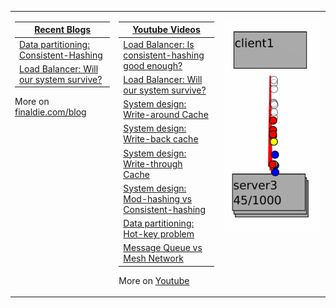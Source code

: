 <!--
**finaldie/finaldie** is a ✨ _special_ ✨ repository because its `README.md` (this file) appears on your GitHub profile.
### Hi there 👋

Here are some ideas to get you started:

- 🔭 I’m currently working on ...
- 🌱 I’m currently learning ...
- 👯 I’m looking to collaborate on ...
- 🤔 I’m looking for help with ...
- 💬 Ask me about ...
- 📫 How to reach me: ...
- 😄 Pronouns: ...
- ⚡ Fun fact: ...
-->

<table><tr><td valign="top" width="33%">

| [Recent Blogs][0]                             |
| --------------------------------------------- |
| [Data partitioning: Consistent-Hashing][1]    |
| [Load Balancer: Will our system survive?][2]  |

More on [finaldie.com/blog][0]

</td><td valign="top" width="33%">

| [Youtube Videos][10000]                                                        |
| ------------------------------------------------------------------------------ |
| [Load Balancer: Is consistent-hashing good enough?][10001]                     |
| [Load Balancer: Will our system survive?][10002]                               |
| [System design: Write-around Cache][10003]                                     |
| [System design: Write-back cache][10004]                                       |
| [System design: Write-through Cache][10005]                                    |
| [System design: Mod-hashing vs Consistent-hashing][10006]                      |
| [Data partitioning: Hot-key problem][10007]                                    |
| [Message Queue vs Mesh Network][10008]                                         |

More on [Youtube][10000]

</td><td valign="top" width="34%">

![gh_profile](https://github.com/finaldie/finaldie/blob/master/img/gh_profile.gif)

</td></tr></table>


<!-- Blog -->
[0]: https://finaldie.com/blog/

<!-- Blog links -->
[1]: https://finaldie.com/blog/data-partitioning-consistent-hashing/
[2]: https://finaldie.com/blog/load-balancer-will-our-system-survive/


<!-- Youtube -->
[10000]: https://www.youtube.com/channel/UCi61auy7cm6PKWNkp0owf7Q

<!-- Youtube links -->
[10001]: https://youtu.be/Jb1UFTXcwnU
[10002]: https://youtu.be/HgpgzsNN44M
[10003]: https://youtu.be/mA5D48POAww
[10004]: https://youtu.be/-ucqTc1eDuI
[10005]: https://youtu.be/ptFn7f_SgSM
[10006]: https://youtu.be/2F88x0qiqlU
[10007]: https://youtu.be/vSIMWiDuBUc
[10008]: https://youtu.be/pyxfhhT0eb8
